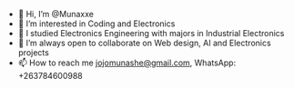 - 👋 Hi, I’m @Munaxxe
- 👀 I’m interested in Coding and Electronics
- 🌱 I studied Electronics Engineering with majors in Industrial Electronics
- 💞️ I’m always open to collaborate on Web design, AI and Electronics projects
- 📫 How to reach me jojomunashe@gmail.com, WhatsApp: +263784600988


<!---
munaxe/munaxe is a ✨ special ✨ repository because its `README.md` (this file) appears on your GitHub profile.
You can click the Preview link to take a look at your changes.
--->
